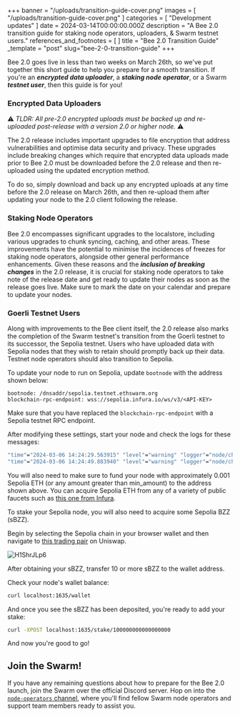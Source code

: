 

+++
banner = "/uploads/transition-guide-cover.png"
images = [ "/uploads/transition-guide-cover.png" ]
categories = [ "Development updates" ]
date = 2024-03-14T00:00:00.000Z
description = "A Bee 2.0 transition guide for staking node operators, uploaders, & Swarm testnet users."
references_and_footnotes = [ ]
title = "Bee 2.0 Transition Guide"
_template = "post"
slug="bee-2-0-transition-guide"
+++

Bee 2.0 goes live in less than two weeks on March 26th, so we've put together this short guide to help you prepare for a smooth transition. If you're an ***encrypted data uploader***, a ***staking node operator***, or a Swarm ***testnet user***, then this guide is for you!


### Encrypted Data Uploaders 

⚠️
*TLDR: All pre-2.0 encrypted uploads must be backed up and re-uploaded post-release with a version 2.0 or higher node.*
⚠️

The 2.0 release includes important upgrades to file encryption that address vulnerabilities and optimise data security and privacy. These upgrades include breaking changes which require that encrypted data uploads made prior to Bee 2.0 must be downloaded before the 2.0 release and then re-uploaded using the updated encryption method. 

To do so, simply download and back up any encrypted uploads at any time before the 2.0 release on March 26th, and then re-upload them after updating your node to the 2.0 client following the release.


### Staking Node Operators

Bee 2.0 encompasses significant upgrades to the localstore, including various upgrades to chunk syncing, caching, and other areas. These improvements have the potential to minimise the incidences of freezes for staking node operators, alongside other general performance enhancements. Given these reasons and the ***inclusion of breaking changes*** in the 2.0 release, it is crucial for staking node operators to take note of the release date and get ready to update their nodes as soon as the release goes live. Make sure to mark the date on your calendar and prepare to update your nodes.


### Goerli Testnet Users

Along with improvements to the Bee client itself, the 2.0 release also marks the completion of the Swarm testnet's transition from the Goerli testnet to its successor, the Sepolia testnet. Users who have uploaded data with Sepolia nodes that they wish to retain should promptly back up their data. Testnet node operators should also transition to Sepolia. 

To update your node to run on Sepolia, update `bootnode` with the address shown below:

```
bootnode: /dnsaddr/sepolia.testnet.ethswarm.org
blockchain-rpc-endpoint: wss://sepolia.infura.io/ws/v3/<API-KEY>
```

Make sure that you have replaced the `blockchain-rpc-endpoint` with a Sepolia testnet RPC endpoint. 

After modifying these settings, start your node and check the logs for these messages:

```bash
"time"="2024-03-06 14:24:29.563915" "level"="warning" "logger"="node/chequebook" "msg"="learn how to fund your node by visiting our docs at https://docs.ethswarm.org/docs/installation/fund-your-node"
"time"="2024-03-06 14:24:49.883940" "level"="warning" "logger"="node/chequebook" "msg"="cannot continue until there is at least min ETH (for Gas) available on address" "min_amount"="0.0003044902892" "address"="0x0E429c1F38901275b2A5143b67F44fCE338fA072"
```

You will also need to make sure to fund your node with approximately 0.001 Sepolia ETH (or any amount greater than min_amount) to the address shown above. You can acquire Sepolia ETH from any of a variety of public faucets such as [this one from Infura](https://www.infura.io/faucet/sepolia).

To stake your Sepolia node, you will also need to acquire some Sepolia BZZ (sBZZ).

Begin by selecting the Sepolia chain in your browser wallet and then navigate to [this trading pair](https://app.uniswap.org/swap?outputCurrency=0x543dDb01Ba47acB11de34891cD86B675F04840db&inputCurrency=ETH&chain=sepolia) on Uniswap. 

![H1ShrJLp6](https://hackmd.io/_uploads/B1rOgJTTa.png)

After obtaining your sBZZ, transfer 10 or more sBZZ to the wallet address.

Check your node's wallet balance:

```bash
curl localhost:1635/wallet
```

And once you see the sBZZ has been deposited, you're ready to add your stake:

```bash
curl -XPOST localhost:1635/stake/100000000000000000
```

And now you're good to go!



## Join the Swarm!

If you have any remaining questions about how to prepare for the Bee 2.0 launch, join the Swarm over the official Discord server. Hop on into the [`node-operators` channel](https://discord.com/channels/799027393297514537/811553590170353685), where you'll find fellow Swarm node operators and support team members ready to assist you. 